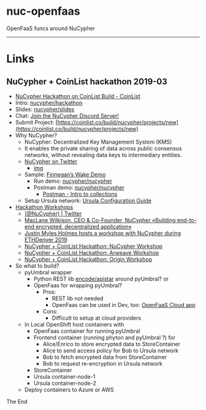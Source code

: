 # nuc-openfaas
OpenFaaS funcs around NuCypher

-------------------------------------

# Links

## NuCypher  + CoinList hackathon 2019-03

* [NuCypher Hackathon on CoinList Build - CoinList](https://coinlist.co/build/nucypher?utm_campaign=newsletter_mailer-newsletter&utm_medium=email&utm_source=newsletter_mailer-newsletter&utm_term=nucypher_2-png)
* Intro: [nucypher/hackathon](https://github.com/nucypher/hackathon)
* Slides: [nucypher/slides](https://github.com/nucypher/slides/blob/ETHSingapore/slides.pdf)
* Chat: [Join the NuCypher Discord Server!](https://discordapp.com/invite/7rmXa3S)
* Submit Project: [https://coinlist.co/build/nucypher/projects/new](https://coinlist.co/build/nucypher/projects/new)
* Why NuCypher? 
    * NuCypher: Decentralized Key Management System (KMS)
    * It enables the private sharing of data across public consensus networks, without revealing data keys to intermediary entities.
    * [NuCypher on Twitter](https://twitter.com/NuCypher/status/1088545974614519808)
        * [img](https://pbs.twimg.com/media/DxtJcfFXcAArpdz.jpg:large)
    * Sample: [Finnegan’s Wake Demo](https://nucypher.readthedocs.io/en/latest/demos/finnegans_wake_demo.html)
        * Run demo: [nucypher/nucypher](https://github.com/nucypher/nucypher/tree/master/examples/finnegans_wake_demo)
        * Postman demo: [nucypher/nucypher](https://github.com/nucypher/nucypher/tree/master/examples/postman)
            * [Postman - Intro to collections](https://learning.getpostman.com/docs/postman/collections/intro_to_collections)
    * Setup Ursula network: [Ursula Configuration Guide](https://docs.nucypher.com/en/latest/guides/ursula_configuration_guide.html)
* [Hackathon Workshops](https://www.youtube.com/playlist?list=PLZYHxOo6wufiK_mK71CaudyWpJHCJW1Yk)
    * [(@NuCypher) | Twitter](https://twitter.com/NuCypher/media)
    * [MacLane Wilkison, CEO & Co-Founder, NuCypher «Building end-to-end encrypted, decentralized application»](https://www.youtube.com/watch?v=N76-HcQDuhQ&t=3714s)
    * [Justin Myles Holmes hosts a workshop with NuCypher during ETHDenver 2019](https://www.youtube.com/watch?v=om0tew-Z4gE)
    * [NuCypher + CoinList Hackathon: NuCypher Workshop](https://www.youtube.com/watch?v=NeqeyDVse_E)
    * [NuCypher + CoinList Hackathon: Arweave Workshop](https://www.youtube.com/watch?v=YKADcG7xJy4)
    * [NuCypher + CoinList Hackathon: Origin Workshop](https://www.youtube.com/watch?v=p5E5xMo8Lg4)
* So what to build?
    * pyUmbral wrapper
        * Python REST lib [encode/apistar](https://github.com/encode/apistar) around pyUmbral? or
        * OpenFaas for wrapping pyUmbral?
            * Pros: 
                * REST lib not needed
                * OpenFaas can be used in Dev, too: [OpenFaaS Cloud app](./OpenFaaSApp.md)
            * Cons:
                * Difficult to setup at cloud providers
    * In Local OpenShift host containers with
        * OpenFaas container for running pyUmbral
        * Frontend container (running phyton and pyUmbral ?) for 
            * Alice/Enrico to store encrypted data to StoreContainer
            * Alice to send access policy for Bob to Ursula network
            * Bob to fetch encrypted data from StoreContainer
            * Bob to request re-encryption in Ursula network
        * StoreContainer
        * Ursula container-node-1
        * Ursula container-node-2
    * Deploy containers to Azure or AWS

The End